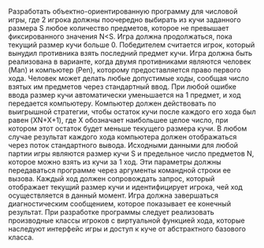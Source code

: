 Разработать объектно-ориентированную программу для числовой игры, где 2 игрока должны поочередно выбирать из кучи заданного размера S любое количество предметов, которое не превышает фиксированного значения N<S. Игра должна продолжаться, пока текущий размер кучи больше 0. Победителем считается игрок, который вынудил противника взять последний предмет кучи. Игра должна быть реализована в варианте, когда двумя противниками являются человек (Man) и компьютер (Pen), которому предоставляется право первого хода. Человек может делать любые допустимые ходы, сообщая число взятых им предметов через стандартный ввод. При любой ошибке ввода размер кучи автоматически уменьшается на 1 предмет, и ход передается компьютеру. Компьютер должен действовать по выигрышной стратегии, чтобы остаток кучи после каждого его хода был равен (XN+X+1), где X обозначает наибольшее целое число, при котором этот остаток будет меньше текущего размера кучи. В любом случае результат каждого хода компьютера должен отображаться через поток стандартного вывода. Исходными данными для любой партии игры являются размер кучи S и предельное число предметов N, которое можно взять из кучи за 1 ход. Эти параметры должны передаваться программе через аргументы командной строки ее вызова. Каждый ход должен сопровождать запрос, который отображает текущий размер кучи и идентифицирует игрока, чей ход осуществляется в данный момент. Игра должна завершаться диагностическим сообщением, которое показывает ее конечный результат. При разработке программы следует реализовать производные классы игроков с виртуальной функцией хода, которые наследуют интерфейс игры и доступ к куче от абстрактного базового класса.
